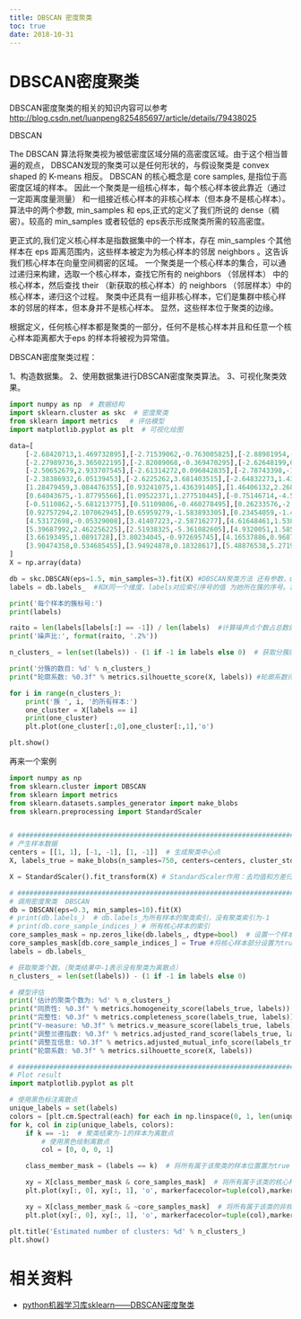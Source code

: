 ```yaml
---
title: DBSCAN 密度聚类
toc: true
date: 2018-10-31
---
```


# DBSCAN密度聚类

DBSCAN密度聚类的相关的知识内容可以参考
http://blog.csdn.net/luanpeng825485697/article/details/79438025

DBSCAN

The DBSCAN 算法将聚类视为被低密度区域分隔的高密度区域。由于这个相当普遍的观点， DBSCAN发现的聚类可以是任何形状的，与假设聚类是 convex shaped 的 K-means 相反。 DBSCAN 的核心概念是 core samples, 是指位于高密度区域的样本。 因此一个聚类是一组核心样本，每个核心样本彼此靠近（通过一定距离度量测量） 和一组接近核心样本的非核心样本（但本身不是核心样本）。算法中的两个参数, min_samples 和 eps,正式的定义了我们所说的 dense（稠密）。较高的 min_samples 或者较低的 eps表示形成聚类所需的较高密度。

更正式的,我们定义核心样本是指数据集中的一个样本，存在 min_samples 个其他样本在 eps 距离范围内，这些样本被定为为核心样本的邻居 neighbors 。这告诉我们核心样本在向量空间稠密的区域。 一个聚类是一个核心样本的集合，可以通过递归来构建，选取一个核心样本，查找它所有的 neighbors （邻居样本） 中的核心样本，然后查找 their （新获取的核心样本）的 neighbors （邻居样本）中的核心样本，递归这个过程。 聚类中还具有一组非核心样本，它们是集群中核心样本的邻居的样本，但本身并不是核心样本。 显然，这些样本位于聚类的边缘。

根据定义，任何核心样本都是聚类的一部分，任何不是核心样本并且和任意一个核心样本距离都大于eps 的样本将被视为异常值。

DBSCAN密度聚类过程：

1、构造数据集。
2、使用数据集进行DBSCAN密度聚类算法。
3、可视化聚类效果。


```python
import numpy as np  # 数据结构
import sklearn.cluster as skc  # 密度聚类
from sklearn import metrics   # 评估模型
import matplotlib.pyplot as plt  # 可视化绘图

data=[
​    [-2.68420713,1.469732895],[-2.71539062,-0.763005825],[-2.88981954,-0.618055245],[-2.7464372,-1.40005944],[-2.72859298,1.50266052],
​    [-2.27989736,3.365022195],[-2.82089068,-0.369470295],[-2.62648199,0.766824075],[-2.88795857,-2.568591135],[-2.67384469,-0.48011265],
​    [-2.50652679,2.933707545],[-2.61314272,0.096842835],[-2.78743398,-1.024830855],[-3.22520045,-2.264759595],[-2.64354322,5.33787705],
​    [-2.38386932,6.05139453],[-2.6225262,3.681403515],[-2.64832273,1.436115015],[-2.19907796,3.956598405],[-2.58734619,2.34213138],
​    [1.28479459,3.084476355],[0.93241075,1.436391405],[1.46406132,2.268854235],[0.18096721,-3.71521773],[1.08713449,0.339256755],
​    [0.64043675,-1.87795566],[1.09522371,1.277510445],[-0.75146714,-4.504983795],[1.04329778,1.030306095],[-0.01019007,-3.242586915],
​    [-0.5110862,-5.681213775],[0.51109806,-0.460278495],[0.26233576,-2.46551985],[0.98404455,-0.55962189],[-0.174864,-1.133170065],
​    [0.92757294,2.107062945],[0.65959279,-1.583893305],[0.23454059,-1.493648235],[0.94236171,-2.43820017],[0.0432464,-2.616702525],
​    [4.53172698,-0.05329008],[3.41407223,-2.58716277],[4.61648461,1.538708805],[3.97081495,-0.815065605],[4.34975798,-0.188471475],
​    [5.39687992,2.462256225],[2.51938325,-5.361082605],[4.9320051,1.585696545],[4.31967279,-1.104966765],[4.91813423,3.511712835],
​    [3.66193495,1.0891728],[3.80234045,-0.972695745],[4.16537886,0.96876126],[3.34459422,-3.493869435],[3.5852673,-2.426881725],
​    [3.90474358,0.534685455],[3.94924878,0.18328617],[5.48876538,5.27195043],[5.79468686,1.139695065],[3.29832982,-3.42456273]
]
X = np.array(data)

db = skc.DBSCAN(eps=1.5, min_samples=3).fit(X) #DBSCAN聚类方法 还有参数，matric = ""距离计算方法
labels = db.labels_  #和X同一个维度，labels对应索引序号的值 为她所在簇的序号。若簇编号为-1，表示为噪声

print('每个样本的簇标号:')
print(labels)

raito = len(labels[labels[:] == -1]) / len(labels)  #计算噪声点个数占总数的比例
print('噪声比:', format(raito, '.2%'))

n_clusters_ = len(set(labels)) - (1 if -1 in labels else 0)  # 获取分簇的数目

print('分簇的数目: %d' % n_clusters_)
print("轮廓系数: %0.3f" % metrics.silhouette_score(X, labels)) #轮廓系数评价聚类的好坏

for i in range(n_clusters_):
​    print('簇 ', i, '的所有样本:')
​    one_cluster = X[labels == i]
​    print(one_cluster)
​    plt.plot(one_cluster[:,0],one_cluster[:,1],'o')

plt.show()
```


再来一个案例


```python
import numpy as np
from sklearn.cluster import DBSCAN
from sklearn import metrics
from sklearn.datasets.samples_generator import make_blobs
from sklearn.preprocessing import StandardScaler


# #############################################################################
# 产生样本数据
centers = [[1, 1], [-1, -1], [1, -1]]  # 生成聚类中心点
X, labels_true = make_blobs(n_samples=750, centers=centers, cluster_std=0.4,random_state=0) # 生成样本数据集

X = StandardScaler().fit_transform(X) # StandardScaler作用：去均值和方差归一化。且是针对每一个特征维度来做的，而不是针对样本。

# #############################################################################
# 调用密度聚类  DBSCAN
db = DBSCAN(eps=0.3, min_samples=10).fit(X)
# print(db.labels_)  # db.labels_为所有样本的聚类索引，没有聚类索引为-1
# print(db.core_sample_indices_) # 所有核心样本的索引
core_samples_mask = np.zeros_like(db.labels_, dtype=bool)  # 设置一个样本个数长度的全false向量
core_samples_mask[db.core_sample_indices_] = True #将核心样本部分设置为true
labels = db.labels_

# 获取聚类个数。（聚类结果中-1表示没有聚类为离散点）
n_clusters_ = len(set(labels)) - (1 if -1 in labels else 0)

# 模型评估
print('估计的聚类个数为: %d' % n_clusters_)
print("同质性: %0.3f" % metrics.homogeneity_score(labels_true, labels))  # 每个群集只包含单个类的成员。
print("完整性: %0.3f" % metrics.completeness_score(labels_true, labels))  # 给定类的所有成员都分配给同一个群集。
print("V-measure: %0.3f" % metrics.v_measure_score(labels_true, labels))  # 同质性和完整性的调和平均
print("调整兰德指数: %0.3f" % metrics.adjusted_rand_score(labels_true, labels))
print("调整互信息: %0.3f" % metrics.adjusted_mutual_info_score(labels_true, labels))
print("轮廓系数: %0.3f" % metrics.silhouette_score(X, labels))

# #############################################################################
# Plot result
import matplotlib.pyplot as plt

# 使用黑色标注离散点
unique_labels = set(labels)
colors = [plt.cm.Spectral(each) for each in np.linspace(0, 1, len(unique_labels))]
for k, col in zip(unique_labels, colors):
​    if k == -1:  # 聚类结果为-1的样本为离散点
​        # 使用黑色绘制离散点
​        col = [0, 0, 0, 1]

    class_member_mask = (labels == k)  # 将所有属于该聚类的样本位置置为true

    xy = X[class_member_mask & core_samples_mask]  # 将所有属于该类的核心样本取出，使用大图标绘制
    plt.plot(xy[:, 0], xy[:, 1], 'o', markerfacecolor=tuple(col),markeredgecolor='k', markersize=14)

    xy = X[class_member_mask & ~core_samples_mask]  # 将所有属于该类的非核心样本取出，使用小图标绘制
    plt.plot(xy[:, 0], xy[:, 1], 'o', markerfacecolor=tuple(col),markeredgecolor='k', markersize=6)

plt.title('Estimated number of clusters: %d' % n_clusters_)
plt.show()
```



# 相关资料

- [python机器学习库sklearn——DBSCAN密度聚类](https://blog.csdn.net/luanpeng825485697/article/details/79443512)
